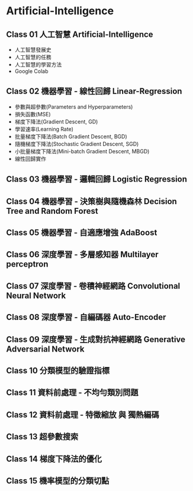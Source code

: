 # Artificial-Intelligence

## Class 01 人工智慧 Artificial-Intelligence
* 人工智慧發展史
* 人工智慧的任務
* 人工智慧的學習方法
* Google Colab

## Class 02 機器學習 - 線性回歸 Linear-Regression
* 參數與超參數(Parameters and Hyperparameters)
* 損失函數(MSE)
* 梯度下降法(Gradient Descent, GD)
* 學習速率(Learning Rate)
* 批量梯度下降法(Batch Gradient Descent, BGD)
* 隨機梯度下降法(Stochastic Gradient Descent, SGD)
* 小批量梯度下降法(Mini-batch Gradient Descent, MBGD)
* 線性回歸實作

## Class 03 機器學習 - 邏輯回歸 Logistic Regression

## Class 04 機器學習 - 決策樹與隨機森林 Decision Tree and Random Forest

## Class 05 機器學習 - 自適應增強 AdaBoost

## Class 06 深度學習 - 多層感知器 Multilayer perceptron

## Class 07 深度學習 - 卷積神經網路 Convolutional Neural Network

## Class 08 深度學習 - 自編碼器 Auto-Encoder

## Class 09 深度學習 - 生成對抗神經網路 Generative Adversarial Network

## Class 10 分類模型的驗證指標

## Class 11 資料前處理 - 不均勻類別問題

## Class 12 資料前處理 - 特徵縮放 與 獨熱編碼

## Class 13 超參數搜索

## Class 14 梯度下降法的優化

## Class 15 機率模型的分類切點
